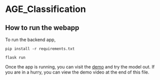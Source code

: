 # AGE_Classification

[//]: # (AGE classification &#40;Age, Gender, and Ethnicity&#41; is my graduation deep learning project that detect's a person's AGE given a facial image.)

[//]: # ()
[//]: # (All code for model training can be found in the full code notebook.)

## How to run the webapp

To run the backend app,

```
pip install -r requirements.txt
```

```
flask run
```

Once the app is running, you can visit the <a href="https://age-class-app.webflow.io/">demo</a> and try the model out. If you are in a hurry, you can view the demo video at the end of this file.

